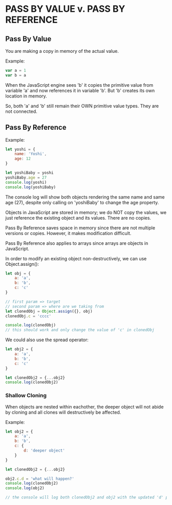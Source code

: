 # PASS BY VALUE v. PASS BY REFERENCE

## Pass By Value

You are making a copy in memory of the actual value.

Example:

```js 
var a = 1
var b = a
```

When the JavaScript engine sees 'b' it copies the primitive value from variable 'a' and now references it in variable 'b'. But 'b' creates its own location in memory. 

So, both 'a' and 'b' still remain their OWN primitive value types. They are not connected. 


## Pass By Reference 

Example:

```js
let yoshi = {
    name: 'Yoshi',
    age: 12
}

let yoshiBaby = yoshi
yoshiBaby.age = 27
console.log(yoshi)
console.log(yoshiBaby)
```

The console log will show both objects rendering the same name and same age (27), despite only calling on 'yoshiBaby' to change the age property. 

Objects in JavaScript are stored in memory; we do NOT copy the values, we just reference the existing object and its values. There are no copies. 

Pass By Reference saves space in memory since there are not multiple versions or copies. However, it makes modification difficult. 

Pass By Reference also applies to arrays since arrays are objects in JavaScript. 



In order to modify an existing object non-destructively, we can use Object.assign():

```js
let obj = {
    a: 'a',
    b: 'b',
    c: 'c'
}

// first param => target
// second param => where are we taking from
let clonedObj = Object.assign({}, obj)
clonedObj.c = 'cccc'

console.log(clonedObj)
// this should work and only change the value of 'c' in clonedObj

```

We could also use the spread operator: 

```js
let obj2 = {
    a: 'a',
    b: 'b',
    c: 'c'
}

let clonedObj2 = {...obj2}
console.log(clonedObj2)

```

### Shallow Cloning

When objects are nested within eachother, the deeper object will not abide by cloning and all clones will destructively be affected. 

Example:

```js
let obj2 = {
    a: 'a',
    b: 'b',
    c: {
        d: 'deeper object'
    }
}

let clonedObj2 = {...obj2}

obj2.c.d = 'what will happen?'
console.log(clonedObj2)
console.log(obj2)

// the console will log both clonedObj2 and obj2 with the updated 'd' property. 

```